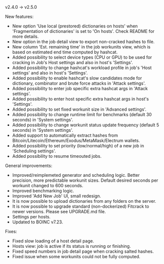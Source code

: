v2.4.0 -> v2.5.0

New features:
* New option 'Use local (prestored) dictionaries on hosts' when 'Fragmentation of dictionaries' is set to 'On hosts'. Check README for more details.
* New option in the job detail view to export non-cracked hashes to file.
* New column 'Est. remaining time' in the job workunits view, which is based on estimated end time computed by hashcat.
* Added possibility to select device types (CPU or GPU) to be used for cracking in Job's Host settings and also in host's 'Settings'.
* Added possibility to change hashcat's workload profile in job's 'Host settings' and also in host's 'Settings'.
* Added possibility to enable hashcat's slow candidates mode for dictionary, combinator and brute force attacks in 'Attack settings'.
* Added possibility to enter job specific extra hashcat args in 'Attack settings'.
* Added possibility to enter host specific extra hashcat args in host's 'Settings'.
* Added possibility to set fixed workunit size in 'Advanced settings'.
* Added possibility to change runtime limit for benchmarks (default 30 seconds) in 'System settings'.
* Added possibility to change workunit status update frequency (default 5 seconds) in 'System settings'.
* Added support to automatically extract hashes from Bitcoin/Litecoin/Ethereum/Exodus/MetaMask/Electrum wallets.
* Added possibility to set priority (low/normal/high) of a new job in 'Scheduling settings'.
* Added possibility to resume timeouted jobs.

General improvements:
* Improved/reimplemeted generator and scheduling logic. Better precision, more predictable workunit sizes. Default desired seconds per workunit changed to 600 seconds.
* Improved benchmarking logic.
* Improved 'Add New Job' UI, small redesign.
* It is now possible to upload dictionaries from any folders on the server.
* It is now possible to upgrade standard (non-dockerized) Fitcrack to newer versions. Please see UPGRADE.md file.
* Settings per hosts.
* Updated to BOINC v7.23.

Fixes:
* Fixed slow loading of a host detail page.
* Hosts view: job is active if its status is running or finishing.
* Fixed speed numbers in job detail page when cracking salted hashes.
* Fixed issue when some workunits could not be fully computed.

